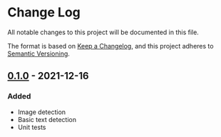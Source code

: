 # Change Log
All notable changes to this project will be documented in this file.

The format is based on [Keep a Changelog](https://keepachangelog.com/en/1.0.0/),
and this project adheres to [Semantic Versioning](https://semver.org/spec/v2.0.0.html).

## [0.1.0] - 2021-12-16
### Added
- Image detection
- Basic text detection
- Unit tests

[0.1.0]: https://github.com/enchant97/python-file-type-guesser/releases/tag/v0.1.0
